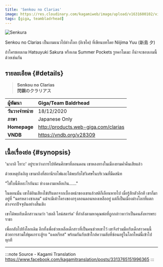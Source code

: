 ```yaml
---
title: 'Senkou no Clarias'
image: https://res.cloudinary.com/kagamiweb/image/upload/v1631600102/visualnovel/preview/senkura.jpg
tags: [giga, teambladrhead]
---
```


![Senkura](https://res.cloudinary.com/kagamiweb/image/upload/v1631600102/visualnovel/preview/senkura.jpg)

Senkou no Clarias เป็นเกมแนวไปต่างโลก (อิเซไค) ที่เขียนบทโดย Niijima Yuu (新島 夕) 

ถ้าใครชอบเกม Hatsuyuki Sakura หรือเกม Summer Pockets รูทคาโมเมะ ก็น่าจะชอบเกมนี้ด้วยเช่นกัน

## รายละเอียด {#details}

> **Senkou no Clarias**  
> **閃鋼のクラリアス**

| ผู้พัฒนา | Giga/Team Baldrhead |
| :---- | :---- |
| **วันวางจำหน่าย** | 18/12/2020 |
| **ภาษา** | Japanese Only |
| **Homepage** | http://products.web-giga.com/clarias |
| **VNDB** | https://vndb.org/v28309 |

## เนื้อเรื่องย่อ {#synopsis}

'นางาอิ โทวะ' อยู่ระหว่างการไปทัศนศึกษาที่ลอนดอน เขาหลงทางในเมืองยามค่ำคืนเสียแล้ว

ด้วยเหตุบังเอิญ เขามาถึงที่สถานีรถไฟและได้พบกับไข่วิเศษในบริเวณที่มืดสนิท

"ไข่ใบนี้คืออะไรกันนะ ช่างงดงามเหลือเกิน......"

ในตอนนั้น เขาได้ยินเสียงไข่ปริแตกจากเบื้องหน้าของเขาแล้วสติก็เลือนหายไป
เมื่อรู้สึกตัวอีกที เขาก็มาอยู่ที่ "นครหลวงซาเลม" แม้จะมีเค้าโครงของกรุงลอนดอนหลงเหลืออยู่ แต่ก็เป็นเมืองต่างโลกที่แตกต่างจากปัจจุบันอย่างสิ้นเชิง

เขาได้พบกับเด็กสาวนามว่า 'เชลลี ไลน์สตาร์ด' ที่กำลังตามหาคุณพ่อที่ถูกกล่าวหาว่าเป็นคนสังหารพระราชา

เพื่อกลับไปยังโลกเดิม อีกทั้งเพื่อช่วยเหลือเด็กสาวที่เป็นคนช่วยเขาไว้ เขาจึงร่วมมือกับเด็กสาวคนนี้ด้วยการสวมใส่ชุดเกราะสู้รบ "แคลเรียส" พร้อมกันกับเข้าใกล้ความลับที่ซ่อนอยู่ในโลกใหม่นี้เข้าไปทุกที

---
:::note Source - Kagami Translation
https://www.facebook.com/kagamitranslation/posts/3313765151996365
:::